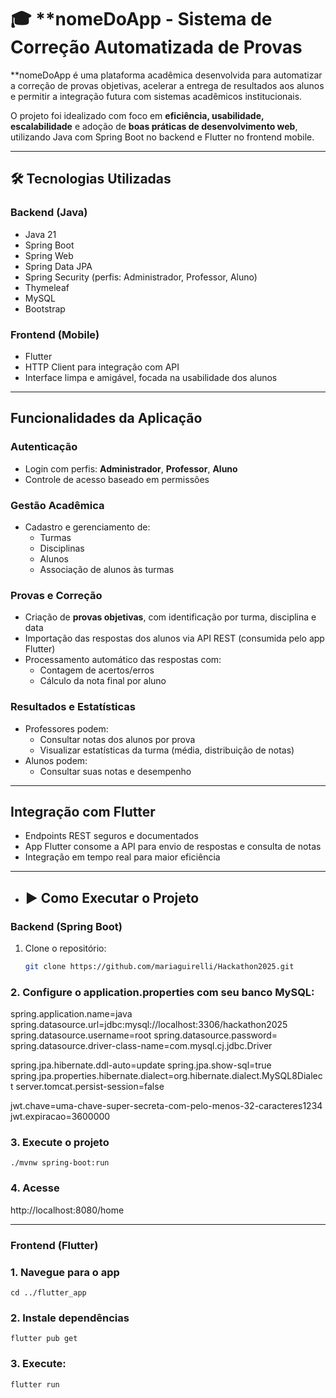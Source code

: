 # 🎓 **nomeDoApp - Sistema de Correção Automatizada de Provas

**nomeDoApp é uma plataforma acadêmica desenvolvida para automatizar a correção de provas objetivas, acelerar a entrega de resultados aos alunos e permitir a integração futura com sistemas acadêmicos institucionais.

O projeto foi idealizado com foco em **eficiência, usabilidade, escalabilidade** e adoção de **boas práticas de desenvolvimento web**, utilizando Java com Spring Boot no backend e Flutter no frontend mobile.

---

## 🛠️ Tecnologias Utilizadas

### Backend (Java)
- Java 21
- Spring Boot
- Spring Web
- Spring Data JPA
- Spring Security (perfis: Administrador, Professor, Aluno)
- Thymeleaf
- MySQL
- Bootstrap

### Frontend (Mobile)
- Flutter
- HTTP Client para integração com API
- Interface limpa e amigável, focada na usabilidade dos alunos

---

## Funcionalidades da Aplicação

### Autenticação
- Login com perfis: **Administrador**, **Professor**, **Aluno**
- Controle de acesso baseado em permissões

### Gestão Acadêmica
- Cadastro e gerenciamento de:
    - Turmas
    - Disciplinas
    - Alunos
    - Associação de alunos às turmas

### Provas e Correção
- Criação de **provas objetivas**, com identificação por turma, disciplina e data
- Importação das respostas dos alunos via API REST (consumida pelo app Flutter)
- Processamento automático das respostas com:
    - Contagem de acertos/erros
    - Cálculo da nota final por aluno

### Resultados e Estatísticas
- Professores podem:
    - Consultar notas dos alunos por prova
    - Visualizar estatísticas da turma (média, distribuição de notas)
- Alunos podem:
    - Consultar suas notas e desempenho

---

## Integração com Flutter

- Endpoints REST seguros e documentados
- App Flutter consome a API para envio de respostas e consulta de notas
- Integração em tempo real para maior eficiência

---

- ## ▶️ Como Executar o Projeto

### Backend (Spring Boot)

1. Clone o repositório:
   ```bash
   git clone https://github.com/mariaguirelli/Hackathon2025.git

### 2. Configure o application.properties com seu banco MySQL:

spring.application.name=java
spring.datasource.url=jdbc:mysql://localhost:3306/hackathon2025
spring.datasource.username=root
spring.datasource.password=
spring.datasource.driver-class-name=com.mysql.cj.jdbc.Driver

spring.jpa.hibernate.ddl-auto=update
spring.jpa.show-sql=true
spring.jpa.properties.hibernate.dialect=org.hibernate.dialect.MySQL8Dialect
server.tomcat.persist-session=false

jwt.chave=uma-chave-super-secreta-com-pelo-menos-32-caracteres1234
jwt.expiracao=3600000

### 3. Execute o projeto
    ./mvnw spring-boot:run

### 4. Acesse
   http://localhost:8080/home

---
### Frontend (Flutter)

### 1. Navegue para o app
    cd ../flutter_app  

### 2. Instale dependências
    flutter pub get

### 3. Execute:
    flutter run








